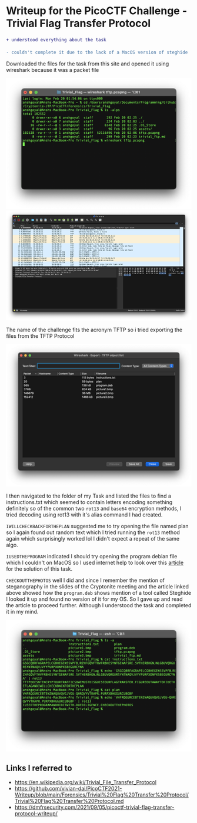 # Writeup for the PicoCTF Challenge - Trivial Flag Transfer Protocol

```diff
+ understood everything about the task

- couldn't complete it due to the lack of a MacOS version of steghide
```

<!---
![Task](./assets/Screenshot%202023-02-20%20at%202.00.16%20AM.png)
-->

Downloaded the files for the task from this site and opened it using wireshark because it was a packet file

![Terminal_Wireshark](./assets/Screenshot%202023-02-20%20at%202.26.46%20AM.png)
![Wireshark_ss](./assets/Screenshot%202023-02-20%20at%202.26.56%20AM.png)

The name of the challenge fits the acronym TFTP so i tried exporting the files from the TFTP Protocol

![Export](./assets/Screenshot%202023-02-20%20at%202.27.19%20AM.png)

I then navigated to the folder of my Task and listed the files to find a instructions.txt which seemed to contain letters encoding something definitely so of the common two `rot13` and `base64` encryption methods, I tried decoding using rot13 with it's alias command I had created. <br>

`IWILLCHECKBACKFORTHEPLAN` suggested me to try opening the file named plan so I again found out random text which I tried running the `rot13` method again which surprisingly worked lol I didn't expect a repeat of the same algo. <br>

`IUSEDTHEPROGRAM` indicated I should try opening the program debian file which I couldn't on MacOS so I used internet help to look over this [article](https://dmfrsecurity.com/2021/09/05/picoctf-trivial-flag-transfer-protocol-writeup/) for the solution of this task.

`CHECKOUTTHEPHOTOS` well I did and since I remember the mention of steganography in the slides of the Cryptonite meeting and the article linked above showed how the `program.deb` shows mention of a tool called Steghide I looked it up and found no version of it for my OS. So I gave up and read the article to proceed further. Although I understood the task and completed it in my mind.

![Finding_Flag](./assets/Screenshot%202023-02-20%20at%202.31.34%20AM.png)

## Links I referred to

-   https://en.wikipedia.org/wiki/Trivial_File_Transfer_Protocol
-   https://github.com/vivian-dai/PicoCTF2021-Writeup/blob/main/Forensics/Trivial%20Flag%20Transfer%20Protocol/Trivial%20Flag%20Transfer%20Protocol.md
-   https://dmfrsecurity.com/2021/09/05/picoctf-trivial-flag-transfer-protocol-writeup/
